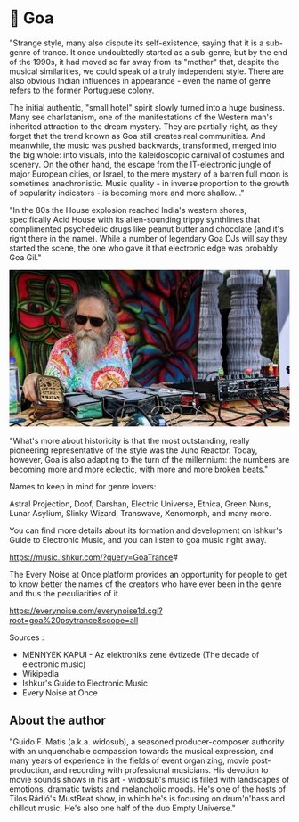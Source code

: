 # 🎵 Goa

"Strange style, many also dispute its self-existence, saying that it is a
sub-genre of trance. It once undoubtedly started as a sub-genre, but by the end
of the 1990s, it had moved so far away from its "mother" that, despite the
musical similarities, we could speak of a truly independent style. There are
also obvious Indian influences in appearance - even the name of genre refers to
the former Portuguese colony.

The initial authentic, "small hotel" spirit slowly turned into a huge business.
Many see charlatanism, one of the manifestations of the Western man's inherited
attraction to the dream mystery. They are partially right, as they forget that
the trend known as Goa still creates real communities. And meanwhile, the music
was pushed backwards, transformed, merged into the big whole: into visuals, into
the kaleidoscopic carnival of costumes and scenery. On the other hand, the
escape from the IT-electronic jungle of major European cities, or Israel, to the
mere mystery of a barren full moon is sometimes anachronistic. Music quality -
in inverse proportion to the growth of popularity indicators - is becoming more
and more shallow…"

"In the 80s the House explosion reached India's western shores, specifically
Acid House with its alien-sounding trippy synthlines that complimented
psychedelic drugs like peanut butter and chocolate (and it's right there in the
name). While a number of legendary Goa DJs will say they started the scene, the
one who gave it that electronic edge was probably Goa Gil."

![goa](_static/images/goa/goa.jpg)

"What's more about historicity is that the most outstanding, really pioneering
representative of the style was the Juno Reactor. Today, however, Goa is also
adapting to the turn of the millennium: the numbers are becoming more and more
eclectic, with more and more broken beats."

Names to keep in mind for genre lovers:

Astral Projection, Doof, Darshan, Electric Universe, Etnica, Green Nuns, Lunar
Asylium, Slinky Wizard, Transwave, Xenomorph, and many more.

You can find more details about its formation and development on Ishkur's Guide
to Electronic Music, and you can listen to goa music right away.

<https://music.ishkur.com/?query=GoaTrance>#

The Every Noise at Once platform provides an opportunity for people to get to
know better the names of the creators who have ever been in the genre and thus
the peculiarities of it.

<https://everynoise.com/everynoise1d.cgi?root=goa%20psytrance&scope=all>

Sources :

- MENNYEK KAPUI - Az elektroniks zene évtizede (The decade of electronic music)
- Wikipedia
- Ishkur's Guide to Electronic Music
- Every Noise at Once

## About the author

"Guido F. Matis (a.k.a. widosub), a seasoned producer-composer authority with an
unquenchable compassion towards the musical expression, and many years of
experience in the fields of event organizing, movie post-production, and
recording with professional musicians. His devotion to movie sounds shows in his
art - widosub's music is filled with landscapes of emotions, dramatic twists and
melancholic moods. He's one of the hosts of Tilos Rádió's MustBeat show, in
which he's is focusing on drum'n'bass and chillout music. He's also one half of
the duo Empty Universe."
